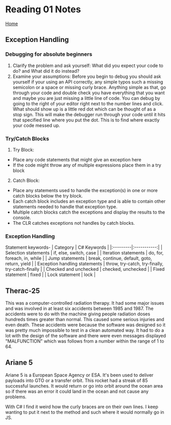 # Reading 01 Notes

[Home](README.md)

## Exception Handling

### Debugging for absolute beginners
1. Clarify the problem and ask yourself: What did you expect your code to do? and What did it do instead?
2. Examine your assumptions: Before you begin to debug you should ask yourself if your using an API correctly, any simple typos such a missing semicolon or a space or missing curly brace. Anything simple as that, go through your code and double check you have everything that you want and maybe you are just missing a little line of code.
You can debug by going to the right of your editor right next to the number lines and click. What should show up is a little red dot which can be thought of as a stop sign. This will make the debugger run through your code until it hits that specified line where you put the dot. This is to find where exactly your code messed up.

### Try/Catch Blocks
1. Try Block:
- Place any code statements that might give an exception here
- If the code might throw any of multiple expressions place them in a try block

2. Catch Block:
- Place any statements used to handle the exception(s) in one or more catch blocks below the try block.
- Each catch block includes an exception type and is able to contain other statements needed to handle that exception type.
- Multiple catch blocks catch the exceptions and display the results to the console.
- The CLR catches exceptions not handles by catch blocks.

### Exception Handling
Statement keywords-
| Category | C# Keywords |
|:---------|:-----------:|
| Selection statements | if, else, switch, case |
| Iteration statements | do, for, foreach, in, while |
| Jump statements | break, continue, default, goto, return, yield |
| Exception handling statements | throw, try-catch, try-finally, try-catch-finally |
| Checked and unchecked | checked, unchecked |
| Fixed statement | fixed |
| Lock statement | lock |

## Therac-25
This was a computer-controlled radiation therapy. It had some major issues and was involved in at least six accidents between 1985 and 1987. The accidents were to do with the machine giving people radiation doses hundreds times greater than normal. This caused some serious injuries and even death. These accidents were because the software was designed so it was pretty much impossible to test in a clean automated way. It had to do a lot with the design of the software and there were even messages displayed "MALFUNCTION" which was follows from a number within the range of 1 to 64.

## Ariane 5
Ariane 5 is a European Space Agency or ESA. It's been used to deliver payloads into GTO or a transfer orbit. This rocket had a streak of 85 successful launches. It would return or go into orbit around the ocean area so if there was an error it could land in the ocean and not cause any problems.

With C# I find it weird how the curly braces are on their own lines. I keep wanting to put it next to the method and such where it would normally go in JS.